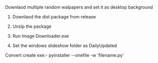 Downlaod multiple random walpapers and set it as desktop background

1. Downlaod the dist package from release

2. Unzip the package

3. Run Image Downloader.exe

4. Set the windows slideshow folder as DailyUpdated


Convert create exe:- pyinstaller --onefile -w 'filename.py'
